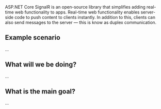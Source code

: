 ASP.NET Core SignalR is an open-source library that simplifies adding real-time web functionality to apps. Real-time web functionality enables server-side code to push content to clients instantly. In addition to this, clients can also send messages to the server &mdash; this is know as duplex communication.

## Example scenario

...

## What will we be doing?

...

## What is the main goal?

...

